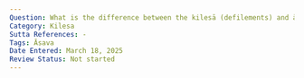 ```yaml
---
Question: What is the difference between the kilesā (defilements) and āsavā (effluents)?
Category: Kilesa
Sutta References: -
Tags: Āsava
Date Entered: March 18, 2025
Review Status: Not started
---
```

